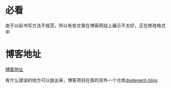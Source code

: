 # 必看

由于以前书写方法不规范，所以有些文章在博客网站上展示不太好，正在修改格式中

# 博客地址

[博客地址](https://blog.dselegent.cf)

有什么错误的地方可以提出来，博客项目在我的另外一个仓库[dselegent-blog](https://github.com/dselegent/dselegent-blog)